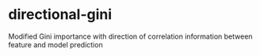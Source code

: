 # directional-gini
Modified Gini importance with direction of correlation information between feature and model prediction
